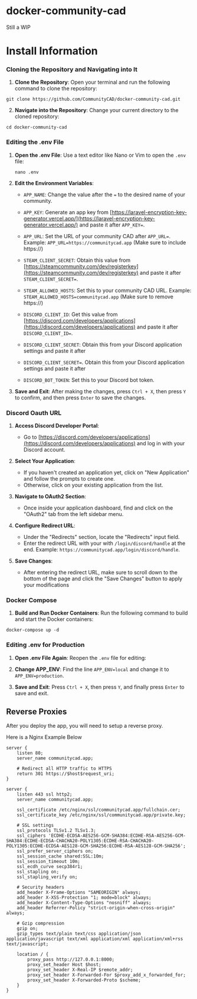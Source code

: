 # docker-community-cad
Still a WIP



# Install Information 

### Cloning the Repository and Navigating into It

1.  **Clone the Repository**: Open your terminal and run the following command to clone the repository:

```
git clone https://github.com/CommunityCAD/docker-community-cad.git
```
    
2.  **Navigate into the Repository**: Change your current directory to the cloned repository:

```
cd docker-community-cad
```
    

### Editing the .env File

1.  **Open the .env File**: Use a text editor like Nano or Vim to open the `.env` file:

    ```
    nano .env
    ```
    
2.  **Edit the Environment Variables**:
    
    -   `APP_NAME`: Change the value after the `=` to the desired name of your community.
        
    -   `APP_KEY`: Generate an app key from [https://laravel-encryption-key-generator.vercel.app/](https://laravel-encryption-key-generator.vercel.app/) and paste it after `APP_KEY=`.
        
    -   `APP_URL`: Set the URL of your community CAD after `APP_URL=`. Example: `APP_URL=https://communitycad.app` (Make sure to include https://)
        
    -   `STEAM_CLIENT_SECRET`: Obtain this value from [https://steamcommunity.com/dev/registerkey](https://steamcommunity.com/dev/registerkey) and paste it after `STEAM_CLIENT_SECRET=`.
        
    -   `STEAM_ALLOWED_HOSTS`: Set this to your community CAD URL. Example: `STEAM_ALLOWED_HOSTS=communitycad.app` (Make sure to remove https://)
        
    -   `DISCORD_CLIENT_ID`: Get this value from [https://discord.com/developers/applications](https://discord.com/developers/applications) and paste it after `DISCORD_CLIENT_ID=`.
        
    -   `DISCORD_CLIENT_SECRET`: Obtain this from your Discord application settings and paste it after 
    
    -   `DISCORD_CLIENT_SECRET=`.  Obtain this from your Discord application settings and paste it after 

    -   `DISCORD_BOT_TOKEN`: Set this to your Discord bot token.
        
3.  **Save and Exit**: After making the changes, press `Ctrl + X`, then press `Y` to confirm, and then press `Enter` to save the changes.

### Discord Oauth URL

1.  **Access Discord Developer Portal**:
    
    -   Go to [https://discord.com/developers/applications](https://discord.com/developers/applications) and log in with your Discord account.
2.  **Select Your Application**:
    
    -   If you haven't created an application yet, click on "New Application" and follow the prompts to create one.
    -   Otherwise, click on your existing application from the list.
3.  **Navigate to OAuth2 Section**:
    
    -   Once inside your application dashboard, find and click on the "OAuth2" tab from the left sidebar menu.
4.  **Configure Redirect URL**:
    
    -   Under the "Redirects" section, locate the "Redirects" input field.
    -   Enter the redirect URL with your with `/login/discord/handle` at the end. Example: `https://communitycad.app/login/discord/handle`.
5.  **Save Changes**:
    
    -   After entering the redirect URL, make sure to scroll down to the bottom of the page and click the "Save Changes" button to apply your modifications

### Docker Compose

1.  **Build and Run Docker Containers**: Run the following command to build and start the Docker containers:

```
docker-compose up -d
```
    

### Editing .env for Production

1.  **Open .env File Again**: Reopen the `.env` file for editing:
    
2.  **Change APP\_ENV**: Find the line `APP_ENV=local` and change it to `APP_ENV=production`.
    
3.  **Save and Exit**: Press `Ctrl + X`, then press `Y`, and finally press `Enter` to save and exit.
    

## Reverse Proxies

After you deploy the app, you will need to setup a reverse proxy.

Here is a Nginx Example Below

```
server {
    listen 80;
    server_name communitycad.app;

    # Redirect all HTTP traffic to HTTPS
    return 301 https://$host$request_uri;
}

server {
    listen 443 ssl http2;
    server_name communitycad.app;

    ssl_certificate /etc/nginx/ssl/communitycad.app/fullchain.cer;
    ssl_certificate_key /etc/nginx/ssl/communitycad.app/private.key;

    # SSL settings
    ssl_protocols TLSv1.2 TLSv1.3;
    ssl_ciphers 'ECDHE-ECDSA-AES256-GCM-SHA384:ECDHE-RSA-AES256-GCM-SHA384:ECDHE-ECDSA-CHACHA20-POLY1305:ECDHE-RSA-CHACHA20-POLY1305:ECDHE-ECDSA-AES128-GCM-SHA256:ECDHE-RSA-AES128-GCM-SHA256';
    ssl_prefer_server_ciphers on;
    ssl_session_cache shared:SSL:10m;
    ssl_session_timeout 10m;
    ssl_ecdh_curve secp384r1;
    ssl_stapling on;
    ssl_stapling_verify on;

    # Security headers
    add_header X-Frame-Options "SAMEORIGIN" always;
    add_header X-XSS-Protection "1; mode=block" always;
    add_header X-Content-Type-Options "nosniff" always;
    add_header Referrer-Policy "strict-origin-when-cross-origin" always;

    # Gzip compression
    gzip on;
    gzip_types text/plain text/css application/json application/javascript text/xml application/xml application/xml+rss text/javascript;

    location / {
        proxy_pass http://127.0.0.1:8000;
        proxy_set_header Host $host;
        proxy_set_header X-Real-IP $remote_addr;
        proxy_set_header X-Forwarded-For $proxy_add_x_forwarded_for;
        proxy_set_header X-Forwarded-Proto $scheme;
    }
}
```

